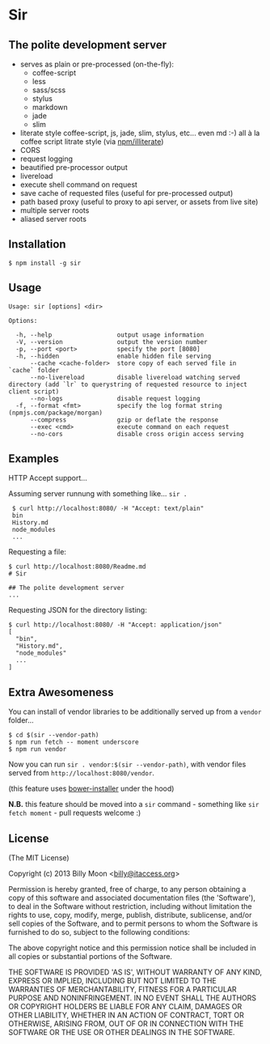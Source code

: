 # Sir

## The polite development server

- serves as plain or pre-processed (on-the-fly):
  - coffee-script
  - less
  - sass/scss
  - stylus
  - markdown
  - jade
  - slim
- literate style coffee-script, js, jade, slim, stylus, etc... even md :-) all à la coffee script litrate style (via [npm/illiterate](https://www.npmjs.com/package/illiterate))
- CORS
- request logging
- beautified pre-processor output
- livereload
- execute shell command on request
- save cache of requested files (useful for pre-processed output)
- path based proxy (useful to proxy to api server, or assets from live site)
- multiple server roots
- aliased server roots

## Installation

    $ npm install -g sir

## Usage

    Usage: sir [options] <dir>

    Options:

      -h, --help                  output usage information
      -V, --version               output the version number
      -p, --port <port>           specify the port [8080]
      -h, --hidden                enable hidden file serving
          --cache <cache-folder>  store copy of each served file in `cache` folder
          --no-livereload         disable livereload watching served directory (add `lr` to querystring of requested resource to inject client script)
          --no-logs               disable request logging
      -f, --format <fmt>          specify the log format string (npmjs.com/package/morgan)
          --compress              gzip or deflate the response
          --exec <cmd>            execute command on each request
          --no-cors               disable cross origin access serving

## Examples

HTTP Accept support...

Assuming server runnung with something like... `sir .`

     $ curl http://localhost:8080/ -H "Accept: text/plain"
     bin
     History.md
     node_modules
     ...

Requesting a file:

    $ curl http://localhost:8080/Readme.md
    # Sir

    ## The polite development server
    ...

Requesting JSON for the directory listing:

    $ curl http://localhost:8080/ -H "Accept: application/json"
    [
      "bin",
      "History.md",
      "node_modules"
      ...
    ]

## Extra Awesomeness

You can install of vendor libraries to be additionally served up from a `vendor` folder...

    $ cd $(sir --vendor-path)
    $ npm run fetch -- moment underscore
    $ npm run vendor

Now you can run `sir . vendor:$(sir --vendor-path)`, with vendor files served from `http://localhost:8080/vendor`.

(this feature uses [bower-installer](https://github.com/blittle/bower-installer) under the hood)

**N.B.** this feature should be moved into a `sir` command - something like `sir fetch moment` - pull requests welcome :)

## License

(The MIT License)

Copyright (c) 2013 Billy Moon &lt;billy@itaccess.org&gt;

Permission is hereby granted, free of charge, to any person obtaining
a copy of this software and associated documentation files (the
'Software'), to deal in the Software without restriction, including
without limitation the rights to use, copy, modify, merge, publish,
distribute, sublicense, and/or sell copies of the Software, and to
permit persons to whom the Software is furnished to do so, subject to
the following conditions:

The above copyright notice and this permission notice shall be
included in all copies or substantial portions of the Software.

THE SOFTWARE IS PROVIDED 'AS IS', WITHOUT WARRANTY OF ANY KIND,
EXPRESS OR IMPLIED, INCLUDING BUT NOT LIMITED TO THE WARRANTIES OF
MERCHANTABILITY, FITNESS FOR A PARTICULAR PURPOSE AND NONINFRINGEMENT.
IN NO EVENT SHALL THE AUTHORS OR COPYRIGHT HOLDERS BE LIABLE FOR ANY
CLAIM, DAMAGES OR OTHER LIABILITY, WHETHER IN AN ACTION OF CONTRACT,
TORT OR OTHERWISE, ARISING FROM, OUT OF OR IN CONNECTION WITH THE
SOFTWARE OR THE USE OR OTHER DEALINGS IN THE SOFTWARE.
